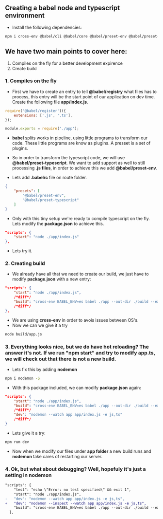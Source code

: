 ## Creating a babel node and typescript environment

* Install the following dependencies:

```bash
npm i cross-env @babel/cli @babel/core @babel/preset-env @babel/preset-typescript @babel/register @types/express -D
```
## We have two main points to cover here:

1. Compiles on the fly for a better development expirence
2. Create build

### 1. Compiles on the fly

* First we have to create an entry to tell __@babel/registry__ what files has to process, this entry will be the start point of our application on dev time. Create the following file __app/index.js__.

```javascript
require('@babel/register')({
    extensions: ['.js', '.ts'],
});

module.exports = require('./app');
```

* __babel__ splits works in pipeline, using little programs to transform our code. These little programs are know as plugins. A presset is a set of plugins.
* So in order to transform the typescript code, we will use __@babel/preset-typescript__. We want to add support as well to still processing __.js files__, in order to achieve this we add __@babel/preset-env__.

* Lets add __.babelrc__ file on route folder.

```json
{
    "presets": [
        "@babel/preset-env",
        "@babel/preset-typescript"
    ]
}

```

* Only with this tiny setup we're ready to compile typescript on the fly. Lets modify the __package.json__ to achieve this.

```json
"scripts": {
    "start": "node ./app/index.js"
},
```

* Lets try it.

### 2. Creating build

* We already have all that we need to create our build, we just have to modify __package.json__ with a new entry:

```json
"scripts": {
    "start": "node ./app/index.js",
    /*diff*/
    "build": "cross-env BABEL_ENV=es babel ./app --out-dir ./build --extensions '.ts'"
    /*diff*/
},
```
* We are using __cross-env__ in order to avois issues between OS's.
* Now we can we give it a try

```bash
node build/app.js
```

### 3. Everything looks nice, but we do have hot reloading? The answer it's not. If we run "npm start" and try to modify app.ts, we will check out that there is not a new build.

* Lets fix this by adding __nodemon__

```bash
npm i nodemon -S
```

* With this package included, we can modify __package.json__ again:

```json
"scripts": {
    "start": "node ./app/index.js",
    "build": "cross-env BABEL_ENV=es babel ./app --out-dir ./build --extensions '.ts'",
    /*diff*/
    "dev": "nodemon --watch app app/index.js -e js,ts"
    /*diff*/
}
```
* Lets give it a try:

```bash
npm run dev
```
* Now when we modify our files under __app folder__ a new build runs and __nodemon__ take cares of restarting our server.

### 4. Ok, but what about debugging? Well, hopefuly it's just a setting in nodemon

```diff
"scripts": {
    "test": "echo \"Error: no test specified\" && exit 1",
    "start": "node ./app/index.js",
-   "dev": "nodemon --watch app app/index.js -e js,ts",
+   "dev": "nodemon --inspect --watch app app/index.js -e js,ts",
    "build": "cross-env BABEL_ENV=es babel ./app --out-dir ./build --extensions '.ts'"
  },
```